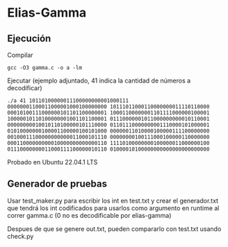 # Elias-Gamma

## Ejecución

Compilar

`gcc -O3 gamma.c -o a -lm`


Ejecutar (ejemplo adjuntado, 41 indica la cantidad de números a decodificar)

`./a 41 10110100000011100000000001000111 00000001100011000001000100000000 10111011000110000000011110110000 00010100111000000101101100000001 10001100000001101111000000100001 10000010110100000001001101100001 01110000001011000000000010110001 00000000010010110100000101110000 01101110000000001110000101000001 01010000000100001100000100101000 00000011010000100000111100000000 00100011100000000000011000101110 00000000100111000100000110000000 00011000000000010000000000000110 11110100000000100000011000000100 01110000000011000111100000010110 01000010100000000000000000000000`

Probado en Ubuntu 22.04.1 LTS

## Generador de pruebas

Usar test_maker.py para escribir los int en test.txt y crear el generador.txt que tendrá los int codificados
para usarlos como argumento en runtime al correr gamma.c (0 no es decodificable por elias-gamma)

Despues de que se genere out.txt, pueden compararlo con test.txt usando check.py



